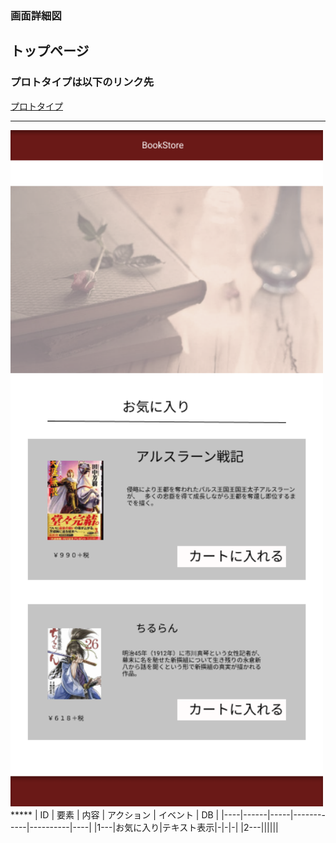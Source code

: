 ### 画面詳細図
## トップページ
### プロトタイプは以下のリンク先
[プロトタイプ](https://www.figma.com/file/dW9ybfeIUUS2fR7yygDQuj/Untitled?node-id=5%3A2)
*****
<img src="../img/favorite.png" width="500">
*****
| ID | 要素 | 内容 | アクション | イベント | DB |
|----|------|-----|------------|----------|----|
|1---|お気に入り|テキスト表示|-|-|-|
|2---||||||
